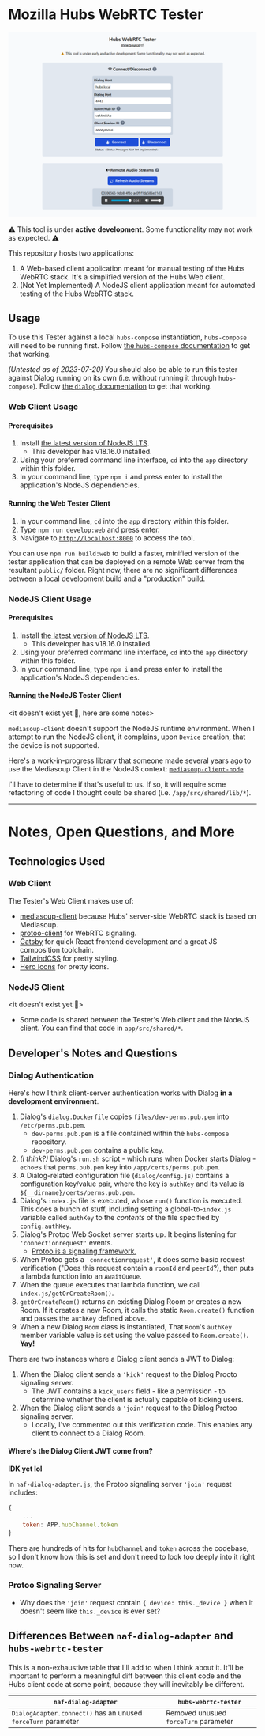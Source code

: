 # Mozilla Hubs WebRTC Tester

![A screenshot of the Hubs WebRTC Web client UI](screenshot.png?raw=true)

⚠️ This tool is under **active development**. Some functionality may not work as expected. ⚠️

This repository hosts two applications:
1. A Web-based client application meant for manual testing of the Hubs WebRTC stack. It's a simplified version of the Hubs Web client.
2. (Not Yet Implemented) A NodeJS client application meant for automated testing of the Hubs WebRTC stack.

## Usage
To use this Tester against a local `hubs-compose` instantiation, `hubs-compose` will need to be running first. Follow [the `hubs-compose` documentation](https://github.com/mozilla/hubs-compose/) to get that working.

_(Untested as of 2023-07-20)_ You should also be able to run this tester against Dialog running on its own (i.e. without running it through `hubs-compose`). Follow [the `dialog` documentation](https://github.com/mozilla/dialog) to get that working.

### Web Client Usage
#### Prerequisites
1. Install [the latest version of NodeJS LTS](https://nodejs.org/en/download).
    - This developer has v18.16.0 installed.
2. Using your preferred command line interface, `cd` into the `app` directory within this folder.
3. In your command line, type `npm i` and press enter to install the application's NodeJS dependencies.

#### Running the Web Tester Client
1. In your command line, `cd` into the `app` directory within this folder.
2. Type `npm run develop:web` and press enter.
3. Navigate to [`http://localhost:8000`](http://localhost:8000) to access the tool.

You can use `npm run build:web` to build a faster, minified version of the tester application that can be deployed on a remote Web server from the resultant `public/` folder. Right now, there are no significant differences between a local development build and a "production" build.

### NodeJS Client Usage
#### Prerequisites
1. Install [the latest version of NodeJS LTS](https://nodejs.org/en/download).
    - This developer has v18.16.0 installed.
2. Using your preferred command line interface, `cd` into the `app` directory within this folder.
3. In your command line, type `npm i` and press enter to install the application's NodeJS dependencies.

#### Running the NodeJS Tester Client
<it doesn't exist yet 👻, here are some notes>

`mediasoup-client` doesn't support the NodeJS runtime environment. When I attempt to run the NodeJS client, it complains, upon `Device` creation, that the device is not supported.

Here's a work-in-progress library that someone made several years ago to use the Mediasoup Client in the NodeJS context: [`mediasoup-client-node`](https://github.com/shinyoshiaki/mediasoup-client-node)

I'll have to determine if that's useful to us. If so, it will require some refactoring of code I thought could be shared (i.e. `/app/src/shared/lib/*`).

----------------------------------------------------------------

# Notes, Open Questions, and More
## Technologies Used
### Web Client
The Tester's Web Client makes use of:
- [mediasoup-client](https://github.com/versatica/mediasoup-client) because Hubs' server-side WebRTC stack is based on Mediasoup.
- [protoo-client](https://protoo.versatica.com/#protoo-client) for WebRTC signaling.
- [Gatsby](https://www.gatsbyjs.com/) for quick React frontend development and a great JS composition toolchain.
- [TailwindCSS](https://tailwindcss.com/) for pretty styling.
- [Hero Icons](https://heroicons.com/) for pretty icons.

### NodeJS Client
<it doesn't exist yet 👻>
- Some code is shared between the Tester's Web client and the NodeJS client. You can find that code in `app/src/shared/*`.

## Developer's Notes and Questions
### Dialog Authentication
Here's how I think client-server authentication works with Dialog **in a development environment**.

1. Dialog's `dialog.Dockerfile` copies `files/dev-perms.pub.pem` into `/etc/perms.pub.pem`.
    - `dev-perms.pub.pem` is a file contained within the `hubs-compose` repository.
    - `dev-perms.pub.pem` contains a public key.
2. *(I think?)* Dialog's `run.sh` script - which runs when Docker starts Dialog - `echo`es that `perms.pub.pem` key into `/app/certs/perms.pub.pem`.
3. A Dialog-related configuration file (`dialog/config.js`) contains a configuration key/value pair, where the key is `authKey` and its value is `${__dirname}/certs/perms.pub.pem`.
4. Dialog's `index.js` file is executed, whose `run()` function is executed. This does a bunch of stuff, including setting a global-to-`index.js` variable called `authKey` to the _contents_ of the file specified by `config.authKey`.
5. Dialog's Protoo Web Socket server starts up. It begins listening for `'connectionrequest'` events.
    - [Protoo is a signaling framework.](https://protoo.versatica.com/)
6. When Protoo gets a `'connectionrequest'`, it does some basic request verification ("Does this request contain a `roomId` and `peerId`?), then puts a lambda function into an `AwaitQueue`.
7. When the queue executes that lambda function, we call `index.js/getOrCreateRoom()`.
8. `getOrCreateRoom()` returns an existing Dialog Room or creates a new Room. If it creates a new Room, it calls the static `Room.create()` function and passes the `authKey` defined above.
9. When a new Dialog `Room` class is instantiated, That `Room`'s `authKey` member variable value is set using the value passed to `Room.create()`. **Yay!**

There are two instances where a Dialog client sends a JWT to Dialog:
1. When the Dialog client sends a `'kick'` request to the Dialog Prooto signaling server.
    - The JWT contains a `kick_users` field - like a permission - to determine whether the client is actually capable of kicking users.
2. When the Dialog client sends a `'join'` request to the Dialog Protoo signaling server.
    - Locally, I've commented out this verification code. This enables any client to connect to a Dialog Room.

#### Where's the Dialog Client JWT come from?
**IDK yet lol**

In `naf-dialog-adapter.js`, the Protoo signaling server `'join'` request includes:
```js
{
    ...
    token: APP.hubChannel.token
}
```

There are hundreds of hits for `hubChannel` and `token` across the codebase, so I don't know how this is set and don't need to look too deeply into it right now.

### Protoo Signaling Server
- Why does the `'join'` request contain `{ device: this._device }` when it doesn't seem like `this._device` is ever set?

## Differences Between `naf-dialog-adapter` and `hubs-webrtc-tester`

This is a non-exhaustive table that I'll add to when I think about it. It'll be important to perform a meaningful diff between this client code and the Hubs client code at some point, because they will inevitably be different.

| `naf-dialog-adapter`                                          | `hubs-webrtc-tester`                  |
|---------------------------------------------------------------|---------------------------------------|
| `DialogAdapter.connect()` has an unused `forceTurn` parameter | Removed unusued `forceTurn` parameter |
